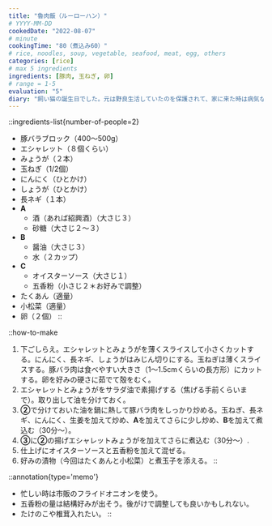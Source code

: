 ```yaml
---
title: "魯肉飯（ルーローハン）"
# YYYY-MM-DD
cookedDate: "2022-08-07"
# minute
cookingTime: "80（煮込み60）"
# rice, noodles, soup, vegetable, seafood, meat, egg, others
categories: [rice]
# max 5 ingredients
ingredients: [豚肉, 玉ねぎ, 卵]
# range = 1-5
evaluation: "5"
diary: "飼い猫の誕生日でした。元は野良生活していたのを保護されて、家に来た時は病気などもあり病院通いでした。今ではすっかり元気な家族です。キュートなサビ猫のハナ。ハナ肇から取った名前。まあるいしっぽ。"
---
```


::ingredients-list{number-of-people=2}
- 豚バラブロック（400～500g）
- エシャレット（８個くらい）
- みょうが（２本）
- 玉ねぎ（1/2個）
- にんにく（ひとかけ）
- しょうが（ひとかけ）
- 長ネギ（１本）
- **A**
  - 酒（あれば紹興酒）（大さじ３）
  - 砂糖（大さじ２～３）
- **B**
  - 醤油（大さじ３）
  - 水（２カップ）
- **C**
  - オイスターソース（大さじ１）
  - 五香粉（小さじ２＊お好みで調整）
- たくあん（適量）
- 小松菜（適量）
- 卵（２個）
::

::how-to-make
1. 下ごしらえ。エシャレットとみょうがを薄くスライスして小さくカットする。にんにく、長ネギ、しょうがはみじん切りにする。玉ねぎは薄くスライスする。豚バラ肉は食べやすい大きさ（1～1.5cmくらいの長方形）にカットする。卵を好みの硬さに茹でて殻をむく。
2. エシャレットとみょうがをサラダ油で素揚げする（焦げる手前くらいまで）。取り出して油を分けておく。
3. **②**で分けておいた油を鍋に熱して豚バラ肉をしっかり炒める。玉ねぎ、長ネギ、にんにく、生姜を加えて炒め、**A**を加えてさらに少し炒め、**B**を加えて煮込む（30分～）。
4. **③**に**②**の揚げエシャレットみょうがを加えてさらに煮込む（30分～）.
5. 仕上げにオイスターソースと五香粉を加えて混ぜる。
6. 好みの漬物（今回はたくあんと小松菜）と煮玉子を添える。
::

::annotation{type='memo'}
- 忙しい時は市販のフライドオニオンを使う。
- 五香粉の量は結構好みが出そう。後がけで調整しても良いかもしれない。
- たけのこや椎茸入れたい。
::
